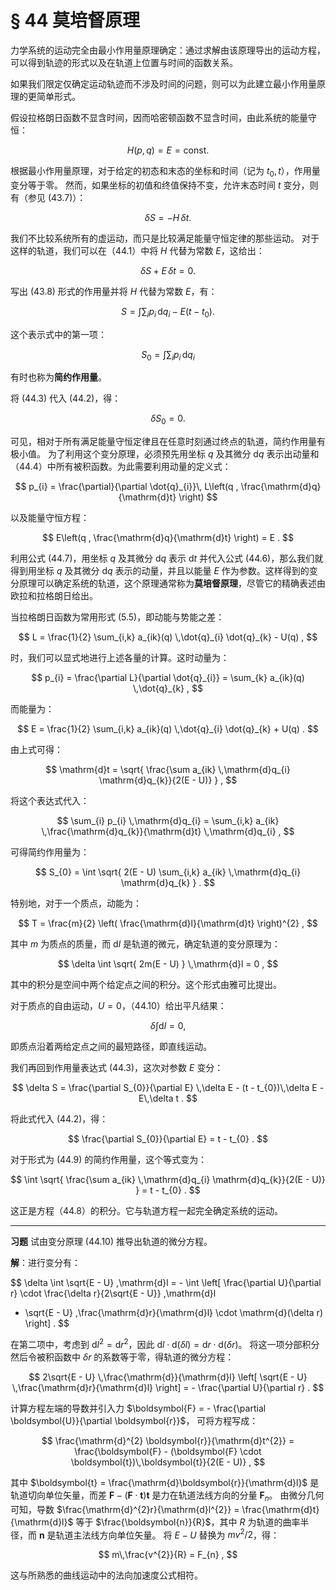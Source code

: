 # **§ 44 莫培督原理**

力学系统的运动完全由最小作用量原理确定：通过求解由该原理导出的运动方程，可以得到轨迹的形式以及在轨道上位置与时间的函数关系。

如果我们限定仅确定运动轨迹而不涉及时间的问题，则可以为此建立最小作用量原理的更简单形式。

假设拉格朗日函数不显含时间，因而哈密顿函数不显含时间，由此系统的能量守恒：

$$
H(p , q) = E = \mathrm{const}.
$$

根据最小作用量原理，对于给定的初态和末态的坐标和时间（记为 $t_{0}, t$），作用量变分等于零。
然而，如果坐标的初值和终值保持不变，允许末态时间 $t$ 变分，则有（参见 (43.7)）：

$$
\delta S = - H\,\delta t .
$$

我们不比较系统所有的虚运动，而只是比较满足能量守恒定律的那些运动。
对于这样的轨道，我们可以在（44.1）中将 $H$ 代替为常数 $E$，这给出：

$$
\delta S + E\,\delta t = 0 .
$$

写出 (43.8) 形式的作用量并将 $H$ 代替为常数 $E$，有：

$$
S = \int \sum_{i} p_{i}\,\mathrm{d}q_{i} - E (t - t_{0}) .
$$

这个表示式中的第一项：

$$
S_{0} = \int \sum_{i} p_{i} \,\mathrm{d}q_{i}
$$

有时也称为**简约作用量**。

将 (44.3) 代入 (44.2)，得：

$$
\delta S_{0} = 0 .
$$

可见，相对于所有满足能量守恒定律且在任意时刻通过终点的轨道，简约作用量有极小值。
为了利用这个变分原理，必须预先用坐标 $q$ 及其微分 $\mathrm{d}q$ 表示出动量和（44.4）中所有被积函数。为此需要利用动量的定义式：

$$
p_{i} = \frac{\partial}{\partial \dot{q}_{i}}\, L\left(q , \frac{\mathrm{d}q}{\mathrm{d}t} \right)
$$

以及能量守恒方程：

$$
E\left(q , \frac{\mathrm{d}q}{\mathrm{d}t} \right) = E .
$$

利用公式 (44.7)，用坐标 $q$ 及其微分 $\mathrm{d}q$ 表示 $\mathrm{d}t$ 并代入公式 (44.6)，那么我们就得到用坐标 $q$ 及其微分 $\mathrm{d}q$ 表示的动量，并且以能量 $E$ 作为参数。这样得到的变分原理可以确定系统的轨道，这个原理通常称为**莫培督原理**，尽管它的精确表述由欧拉和拉格朗日给出。

当拉格朗日函数为常用形式 (5.5)，即动能与势能之差：

$$
L = \frac{1}{2} \sum_{i,k} a_{ik}(q) \,\dot{q}_{i} \dot{q}_{k} - U(q) ,
$$

时，我们可以显式地进行上述各量的计算。这时动量为：

$$
p_{i} = \frac{\partial L}{\partial \dot{q}_{i}} = \sum_{k} a_{ik}(q) \,\dot{q}_{k} ,
$$

而能量为：

$$
E = \frac{1}{2} \sum_{i,k} a_{ik}(q) \,\dot{q}_{i} \dot{q}_{k} + U(q) .
$$

由上式可得：

$$
\mathrm{d}t = \sqrt{ \frac{\sum a_{ik} \,\mathrm{d}q_{i} \mathrm{d}q_{k}}{2(E - U)} } ,
$$

将这个表达式代入：

$$
\sum_{i} p_{i} \,\mathrm{d}q_{i} = \sum_{i,k} a_{ik} \,\frac{\mathrm{d}q_{k}}{\mathrm{d}t} \,\mathrm{d}q_{i} ,
$$

可得简约作用量为：

$$
S_{0} = \int \sqrt{ 2(E - U) \sum_{i,k} a_{ik} \,\mathrm{d}q_{i} \mathrm{d}q_{k} } .
$$

特别地，对于一个质点，动能为：

$$
T = \frac{m}{2} \left( \frac{\mathrm{d}l}{\mathrm{d}t} \right)^{2} ,
$$

其中 $m$ 为质点的质量，而 $\mathrm{d}l$ 是轨道的微元，确定轨道的变分原理为：

$$
\delta \int \sqrt{ 2m(E - U) } \,\mathrm{d}l = 0 ,
$$

其中的积分是空间中两个给定点之间的积分。这个形式由雅可比提出。

对于质点的自由运动，$U = 0$，（44.10）给出平凡结果：

$$
\delta \int \mathrm{d}l = 0 ,
$$

即质点沿着两给定点之间的最短路径，即直线运动。

我们再回到作用量表达式 (44.3)，这次对参数 $E$ 变分：

$$
\delta S = \frac{\partial S_{0}}{\partial E} \,\delta E - (t - t_{0})\,\delta E - E\,\delta t .
$$

将此式代入 (44.2)，得：

$$
\frac{\partial S_{0}}{\partial E} = t - t_{0} .
$$

对于形式为 (44.9) 的简约作用量，这个等式变为：

$$
\int \sqrt{ \frac{\sum a_{ik} \,\mathrm{d}q_{i} \mathrm{d}q_{k}}{2(E - U)} } = t - t_{0} .
$$

这正是方程（44.8）的积分。它与轨道方程一起完全确定系统的运动。

---

**习题**
试由变分原理 (44.10) 推导出轨道的微分方程。

**解**：进行变分有：

$$
\delta \int \sqrt{E - U} \,\mathrm{d}l
= - \int \left[ \frac{\partial U}{\partial r} \cdot \frac{\delta r}{2\sqrt{E - U}} \,\mathrm{d}l
- \sqrt{E - U} \,\frac{\mathrm{d}r}{\mathrm{d}l} \cdot \mathrm{d}(\delta r) \right] .
$$

在第二项中，考虑到 $\mathrm{d}l^{2} = \mathrm{d}r^{2}$，因此
$\mathrm{d}l \cdot \mathrm{d}(\delta l) = \mathrm{d}r \cdot \mathrm{d}(\delta r)$。
将这一项分部积分然后令被积函数中 $\delta r$ 的系数等于零，得轨道的微分方程：

$$
2\sqrt{E - U} \,\frac{\mathrm{d}}{\mathrm{d}l} \left[ \sqrt{E - U} \,\frac{\mathrm{d}r}{\mathrm{d}l} \right]
= - \frac{\partial U}{\partial r} .
$$

计算方程左端的导数并引入力
$\boldsymbol{F} = - \frac{\partial \boldsymbol{U}}{\partial \boldsymbol{r}}$，
可将方程写成：

$$
\frac{\mathrm{d}^{2} \boldsymbol{r}}{\mathrm{d}t^{2}}
= \frac{\boldsymbol{F} - (\boldsymbol{F} \cdot \boldsymbol{t})\,\boldsymbol{t}}{2(E - U)} ,
$$

其中 $\boldsymbol{t} = \frac{\mathrm{d}\boldsymbol{r}}{\mathrm{d}l}$ 是轨道切向单位矢量，而差
$\boldsymbol{F} - (\boldsymbol{F} \cdot \boldsymbol{t})\boldsymbol{t}$ 是力在轨道法线方向的分量 $\boldsymbol{F}_{n}$。
由微分几何可知，导数 $\frac{\mathrm{d}^{2}r}{\mathrm{d}l^{2}} = \frac{\mathrm{d}t}{\mathrm{d}l}$ 等于 $\frac{\boldsymbol{n}}{R}$，其中 $R$ 为轨道的曲率半径，而 $\boldsymbol{n}$ 是轨道主法线方向单位矢量。
将 $E - U$ 替换为 $m v^{2} / 2$，得：

$$
m\,\frac{v^{2}}{R} = F_{n} ,
$$

这与所熟悉的曲线运动中的法向加速度公式相符。
